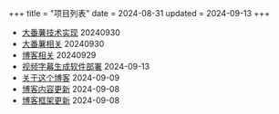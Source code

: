 +++
title = "项目列表"
date = 2024-08-31
updated = 2024-09-13
+++

- [大番薯技术实现](/project/07-sweetpatato-tech/)     20240930
- [大番薯相关](/project/06-sweetpatato/)     20240930
- [博客相关](/project/05-zola-blog/)     20240929
- [视频字幕生成软件部署](/project/04-develop-note-video-sub)      2024-09-13
- [关于这个博客](/project/03-about-this-blog)        2024-09-09
- [博客内容更新](/project/02-blog-content-update/)           2024-09-08
- [博客框架更新](/project/01-blog-func-update/)          2024-09-08

